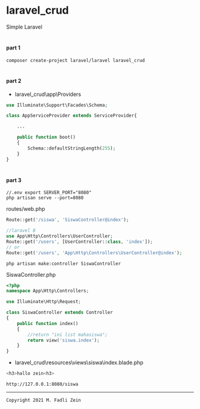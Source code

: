 # laravel_crud
 Simple Laravel

#
#### part 1
```
composer create-project laravel/laravel laravel_crud
```

#
#### part 2

* laravel_crud\app\Providers

```php
use Illuminate\Support\Facades\Schema;

class AppServiceProvider extends ServiceProvider{

    ...

    public function boot()
    {
        Schema::defaultStringLength(255);
    }
}
```

#
#### part 3
```
//.env export SERVER_PORT="8080"
php artisan serve --port=8080
```
routes/web.php
```php
Route::get('/siswa', 'SiswaController@index');

//laravel 8
use App\Http\Controllers\UserController;
Route::get('/users', [UserController::class, 'index']);
// or
Route::get('/users', 'App\Http\Controllers\UserController@index');
```
```
php artisan make:controller SiswaController
```
SiswaController.php
```php
<?php
namespace App\Http\Controllers;

use Illuminate\Http\Request;

class SiswaController extends Controller
{
    public function index()
    {
        //return "ini list mahasiswa";
        return view('siswa.index');
    }
}
```
* laravel_crud\resources\views\siswa\index.blade.php
```php
<h3>hallo zein<h3>
```
```
http://127.0.0.1:8080/siswa
```

---

```
Copyright 2021 M. Fadli Zein
```